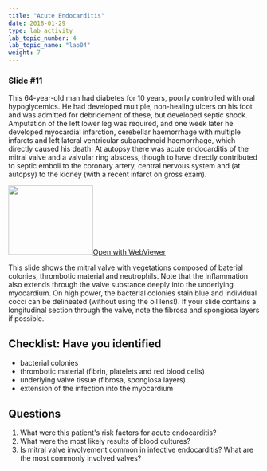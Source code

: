```yaml
---
title: "Acute Endocarditis"
date: 2018-01-29
type: lab_activity
lab_topic_number: 4
lab_topic_name: "lab04"
weight: 7
---
```

<div class="entrybody">
<h3>Slide #11</h3>

<p>This 64-year-old man had diabetes for 10 years, poorly controlled with oral hypoglycemics. He had developed multiple, non-healing ulcers on his foot and was admitted for debridement of these, but developed septic shock. Amputation of the left lower leg was required, and one week later he developed myocardial infarction, cerebellar haemorrhage with multiple infarcts and left lateral ventricular subarachnoid haemorrhage, which directly caused his death. At autopsy there was acute endocarditis of the mitral valve and a valvular ring abscess, though to have directly contributed to septic emboli to the coronary artery, central nervous system and (at autopsy) to the kidney (with a recent infarct on gross exam).</p>

<div class="thumbnail"><a href="https://pathologylab.ctl.columbia.edu/slides/slide6843/" target="_blank"><img alt="" src="/assets/images/slide_6843.jpg" width="170" height="139" class="mt-image-left"></a><a href="https://pathologylab.ctl.columbia.edu/slides/slide6843/" target="_blank">Open with WebViewer</a></div>

<p>This slide shows the mitral valve with vegetations composed of baterial colonies, thrombotic material and neutrophils. Note that the inflammation also extends through the valve substance deeply into the underlying myocardium. On high power, the bacterial colonies stain blue and individual cocci can be delineated (without using the oil lens!). If your slide contains a longitudinal section through the valve, note the fibrosa and spongiosa layers if possible.</p>

<h2>Checklist: Have you identified</h2>


<ul class="checklist">
<li>bacterial colonies</li>
<li>thrombotic material (fibrin, platelets and red blood cells)</li>
<li>underlying valve tissue (fibrosa, spongiosa layers)</li>
<li>extension of the infection into the myocardium</li>
</ul>



<h2>Questions</h2>


<ol>
<li> What were this patient's risk factors for acute endocarditis?</li>
<li> What were the most likely results of blood cultures?</li>
<li> Is mitral valve involvement common in infective endocarditis? What are the most commonly involved valves?</li>
</ol>


						
</div>
